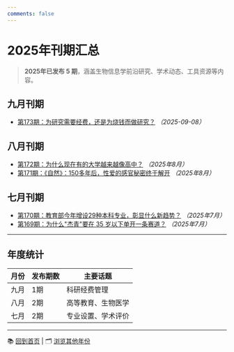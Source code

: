 ```yaml
---
comments: false
---
```


# 2025年刊期汇总

> **2025年已发布 5 期**，涵盖生物信息学前沿研究、学术动态、工具资源等内容。

## 九月刊期

- [第173期：为研究需要经费，还是为烧钱而做研究？](issue-173.md) *（2025-09-08）*

## 八月刊期

- [第172期：为什么现在有的大学越来越像高中？](issue-172.md) *（2025年8月）*
- [第171期：《自然》：150多年后，性爱的感官秘密终于解开](issue-171.md) *（2025年8月）*

## 七月刊期

- [第170期：教育部今年增设29种本科专业，彰显什么新趋势？](issue-170.md) *（2025年7月）*
- [第169期：为什么"杰青"要在 35 岁以下单开一条赛道？](issue-169.md) *（2025年7月）*

---

## 年度统计

| 月份 | 发布期数 | 主要话题 |
|------|----------|----------|
| 九月 | 1期 | 科研经费管理 |
| 八月 | 2期 | 高等教育、生物医学 |
| 七月 | 2期 | 专业设置、学术评价 |

---

📚 [回到首页](README.md) | 🗂️ [浏览其他年份](README.md#_4)